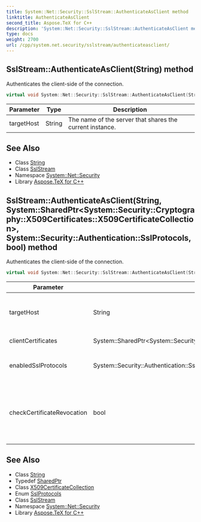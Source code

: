 ```yaml
---
title: System::Net::Security::SslStream::AuthenticateAsClient method
linktitle: AuthenticateAsClient
second_title: Aspose.TeX for C++
description: 'System::Net::Security::SslStream::AuthenticateAsClient method. Authenticates the client-side of the connection in C++.'
type: docs
weight: 2700
url: /cpp/system.net.security/sslstream/authenticateasclient/
---
```

## SslStream::AuthenticateAsClient(String) method


Authenticates the client-side of the connection.

```cpp
virtual void System::Net::Security::SslStream::AuthenticateAsClient(String targetHost)
```


| Parameter | Type | Description |
| --- | --- | --- |
| targetHost | String | The name of the server that shares the current instance. |

## See Also

* Class [String](../../../system/string/)
* Class [SslStream](../)
* Namespace [System::Net::Security](../../)
* Library [Aspose.TeX for C++](../../../)
## SslStream::AuthenticateAsClient(String, System::SharedPtr\<System::Security::Cryptography::X509Certificates::X509CertificateCollection\>, System::Security::Authentication::SslProtocols, bool) method


Authenticates the client-side of the connection.

```cpp
virtual void System::Net::Security::SslStream::AuthenticateAsClient(String targetHost, System::SharedPtr<System::Security::Cryptography::X509Certificates::X509CertificateCollection> clientCertificates, System::Security::Authentication::SslProtocols enabledSslProtocols, bool checkCertificateRevocation)
```


| Parameter | Type | Description |
| --- | --- | --- |
| targetHost | String | The name of the server that shares the current instance. |
| clientCertificates | System::SharedPtr\<System::Security::Cryptography::X509Certificates::X509CertificateCollection\> | The client certificates. |
| enabledSslProtocols | System::Security::Authentication::SslProtocols | The SSL protocols that are used for authentication. |
| checkCertificateRevocation | bool | A value that indicates if the certificate revocation list must be checked during authentication. |

## See Also

* Class [String](../../../system/string/)
* Typedef [SharedPtr](../../../system/sharedptr/)
* Class [X509CertificateCollection](../../../system.security.cryptography.x509certificates/x509certificatecollection/)
* Enum [SslProtocols](../../../system.security.authentication/sslprotocols/)
* Class [SslStream](../)
* Namespace [System::Net::Security](../../)
* Library [Aspose.TeX for C++](../../../)
